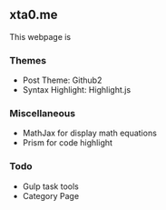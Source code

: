 ## xta0.me

This webpage is 


### Themes

- Post Theme: Github2
- Syntax Highlight: Highlight.js

### Miscellaneous

- MathJax for display math equations
- Prism for code highlight

### Todo

- Gulp task tools
- Category Page



